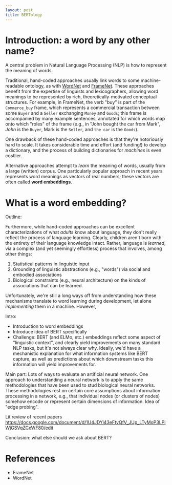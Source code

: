 ```yaml
---
layout: post
title: BERTology
---
```


# Introduction: a word by any other name?

A central problem in Natural Language Processing (NLP) is how to represent the meaning of words. 

Traditional, hand-coded approaches usually link words to some machine-readable ontology, as with [WordNet](https://wordnet.princeton.edu) and [FrameNet](https://framenet.icsi.berkeley.edu/fndrupal/). These approaches benefit from the expertise of linguists and lexicographers, allowing word meanings to be represented by rich, theoretically-motivated conceptual structures. For example, in FrameNet, the verb "buy" is part of the `Commerce_buy` frame, which represents a commercial transaction between some `Buyer` and a `Seller` exchanging `Money` and `Goods`; this frame is accompanied by many example sentences, annotated for which words map onto which "roles" of the frame (e.g., in "John bought the car from Mark", *John* is the `Buyer`, Mark is the `Seller`, and `the car` is the `Goods`).

One drawback of these hand-coded approaches is that they're notoriously hard to scale. It takes considerable time and effort (and funding!) to develop a dictionary, and the process of building dictionaries for *machines* is even costlier.

Alternative approaches attempt to *learn* the meaning of words, usually from a large (written) corpus. One particularly popular approach in recent years represents word meanings as vectors of real numbers; these vectors are often called **word embeddings**. 

# What is a word embedding?


Outline:


Furthermore, while hand-coded approaches can be excellent characterizations of what *adults* know about language, they don't really reflect the process of language learning. Clearly, children aren't born with the entirety of their language knowledge intact. Rather, language is *learned*, via a complex (and yet seemingly effortless) process that involves, among other things:

1. Statistical patterns in linguistic input  
2. Grounding of linguistic abstractions (e.g., "words") via social and embodied associations  
3. Biological constraints (e.g., neural architecture) on the kinds of associations that can be learned.

Unfortunately, we're still a long ways off from understanding how these mechanisms translate to word learning during development, let alone *implementing* them in a machine. However, 


Intro:
- Introduction to word embeddings
- Introduce idea of BERT specifically
- Challenge: BERT (and ELMo, etc.) embeddings reflect some aspect of "linguistic context", and clearly yield improvements on many standard NLP tasks, but it's not always clear why. Ideally, we'd have a mechanistic explanation for what information systems like BERT capture, as well as predictions about which downstream tasks this information will yield improvements for.

Main part:
Lots of ways to evaluate an artificial neural network. One approach to understanding a neural network is to apply the same methodologies that have been used to stud biological neural networks. These methodologies rest on certain core assumptions about information processing in a network, e.g., that individual nodes (or clusters of nodes) somehow encode or represent certain dimensions of information. 
Idea of "edge probing".

Lit review of recent papers
https://docs.google.com/document/d/1U4JDYi43eFtvQfV_JUp_LTyMoP3LPiWjGSVqZCxWF80/edit


Conclusion: what else should we ask about BERT?


# References

- FrameNet
- WordNet